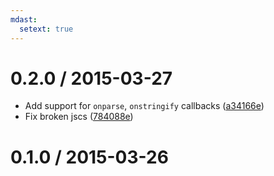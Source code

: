 ```yaml
---
mdast:
  setext: true
---
```


0.2.0 / 2015-03-27
==================

*   Add support for `onparse`, `onstringify` callbacks ([a34166e](https://github.com/wooorm/mdast/commit/a34166e))
*   Fix broken jscs ([784088e](https://github.com/wooorm/mdast/commit/784088e))

0.1.0 / 2015-03-26
==================
